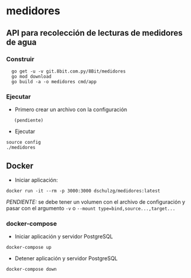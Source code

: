 # medidores
## API para recolección de lecturas de medidores de agua

### Construir

```
  go get -u -v git.8bit.com.py/8Bit/medidores
  go mod download
  go build -a -o medidores cmd/app
```


### Ejecutar

- Primero crear un archivo con la configuración
 ```
    (pendiente)
```
- Ejecutar
```
source config
./medidores
```
   
## Docker

- Iniciar aplicación:
```
docker run -it --rm -p 3000:3000 dschulzg/medidores:latest
```

*PENDIENTE:* se debe tener un volumen con el archivo de configuración y pasar con el argumento `-v` o `--mount type=bind,source...,target...`


### docker-compose

- Iniciar aplicación y servidor PostgreSQL
```  
docker-compose up
```
- Detener aplicación y servidor PostgreSQL
```  
docker-compose down
```
